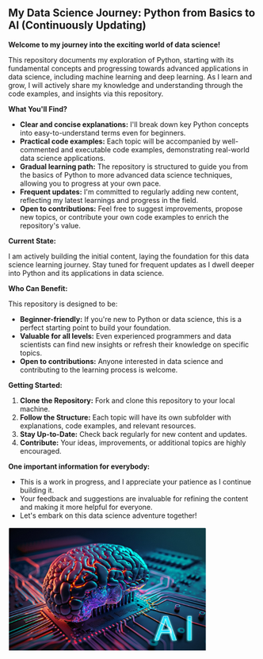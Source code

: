 ## My Data Science Journey: Python from Basics to AI (Continuously Updating)

**Welcome to my journey into the exciting world of data science!**

This repository documents my exploration of Python, starting with its fundamental concepts and progressing towards advanced applications in data science, including machine learning and deep learning. As I learn and grow, I will actively share my knowledge and understanding through the code examples, and insights via this repository.

**What You'll Find?**

* **Clear and concise explanations:** I'll break down key Python concepts into easy-to-understand terms even for beginners.
* **Practical code examples:** Each topic will be accompanied by well-commented and executable code examples, demonstrating real-world data science applications.
* **Gradual learning path:** The repository is structured to guide you from the basics of Python to more advanced data science techniques, allowing you to progress at your own pace.
* **Frequent updates:** I'm committed to regularly adding new content, reflecting my latest learnings and progress in the field.
* **Open to contributions:** Feel free to suggest improvements, propose new topics, or contribute your own code examples to enrich the repository's value.

**Current State:**

I am actively building the initial content, laying the foundation for this data science learning journey. Stay tuned for frequent updates as I dwell deeper into Python and its applications in data science.

**Who Can Benefit:**

This repository is designed to be:

* **Beginner-friendly:** If you're new to Python or data science, this is a perfect starting point to build your foundation.
* **Valuable for all levels:** Even experienced programmers and data scientists can find new insights or refresh their knowledge on specific topics.
* **Open to contributions:** Anyone interested in data science and contributing to the learning process is welcome.

**Getting Started:**

1. **Clone the Repository:** Fork and clone this repository to your local machine.
2. **Follow the Structure:** Each topic will have its own subfolder with explanations, code examples, and relevant resources.
3. **Stay Up-to-Date:** Check back regularly for new content and updates.
4. **Contribute:** Your ideas, improvements, or additional topics are highly encouraged.

**One important information for everybody:**

* This is a work in progress, and I appreciate your patience as I continue building it.
* Your feedback and suggestions are invaluable for refining the content and making it more helpful for everyone.
* Let's embark on this data science adventure together!

<img src = "extras/AI.png" alt = "Artificial Intelligence" width = "400" height = "250">
